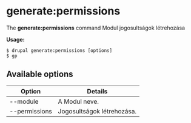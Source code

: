 # generate:permissions
The **generate:permissions** command Modul jogosultságok létrehozása

**Usage:**
```
$ drupal generate:permissions [options] 
$ gp  
```

## Available options
Option | Details
-------|-------------
--module | A Modul neve.
--permissions | Jogosultságok létrehozása.
